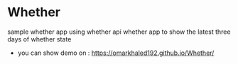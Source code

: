 # Whether
sample whether app using whether api
whether app to show the latest three days of whether state 
- you can show demo on : https://omarkhaled192.github.io/Whether/
